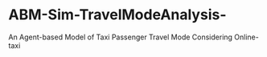 # ABM-Sim-TravelModeAnalysis-
An Agent-based Model of Taxi Passenger Travel Mode Considering  Online-taxi
